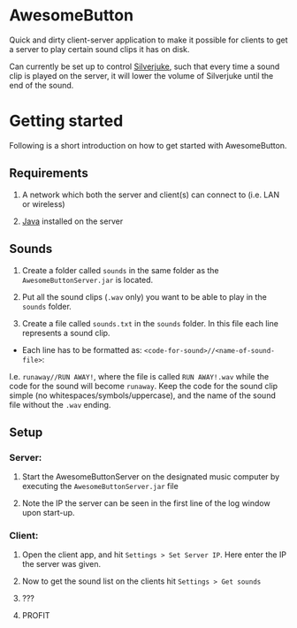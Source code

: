 AwesomeButton
=============

Quick and dirty client-server application to make it possible for
clients to get a server to play certain sound clips it has on disk.

Can currently be set up to control [Silverjuke](http://www.silverjuke.net/),
such that every time a sound clip is played on the server, it will
lower the volume of Silverjuke until the end of the sound.



Getting started
===============

Following is a short introduction on how to get started with AwesomeButton.


Requirements
------------

1. A network which both the server and client(s) can connect to
(i.e. LAN or wireless)

2. [Java](https://www.java.com/en/download/) installed on the server



Sounds
------

1. Create a folder called `sounds` in the same folder as the `AwesomeButtonServer.jar` is located.

2. Put all the sound clips (`.wav` only) you want to be able to play in the `sounds` folder.

3. Create a file called `sounds.txt` in the `sounds` folder. In this file each line represents
a sound clip.

  * Each line has to be formatted as: `<code-for-sound>//<name-of-sound-file>`:

I.e. `runaway//RUN AWAY!`, where the file is called `RUN AWAY!.wav` while the code for the 
sound will become `runaway`. Keep the code for the sound clip simple (no whitespaces/symbols/uppercase), and the name of the sound file without the `.wav` ending.



Setup
-----

### Server:

1. Start the AwesomeButtonServer on the designated music computer by executing the `AwesomeButtonServer.jar` file

2. Note the IP the server can be seen in the first line of the log window upon start-up.


### Client:

1. Open the client app, and hit `Settings > Set Server IP`. Here enter
the IP the server was given.

2. Now to get the sound list on the clients hit `Settings > Get
sounds`

3. ???

4. PROFIT
